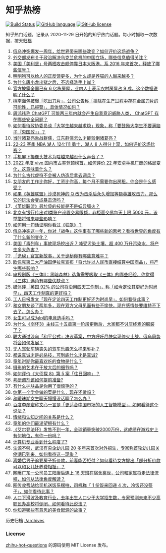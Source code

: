# 知乎热榜
[![Build Status](https://github.com/ToWeLong/zhihu-hot-questions/workflows/CI/badge.svg)](https://github.com/ToWeLong/zhihu-hot-questions/actions)
[![GitHub language](https://img.shields.io/badge/language-golang-orange.svg)](https://golang.org/)
[![GitHub license](https://img.shields.io/github/license/ToWeLong/zhihu-hot-questions)](https://github.com/ToWeLong/zhihu-hot-questions/blob/main/LICENSE)

知乎热门话题，记录从 2020-11-29 日开始的知乎热门话题。每小时抓取一次数据，按天[归档](./archives)

<!-- BEGIN -->

1. [俄乌冲突爆发一周年，给世界带来哪些改变？如何评价这场战争？](https://www.zhihu.com/question/585240364)
1. [外交部发布关于政治解决乌克兰危机的中国立场，哪些信息值得关注？](https://www.zhihu.com/question/585943149)
1. [美国「美利坚」号两栖攻击舰停靠日本大阪港，系 2016 年来首次，释放了哪些信号？](https://www.zhihu.com/question/585115504)
1. [明明狗可以给人的正反馈更多，为什么却是养猫的人越来越多？](https://www.zhihu.com/question/584320891)
1. [为什么唐小龙出狱之后，不选择洗手上岸？](https://www.zhihu.com/question/584383155)
1. [官方披露全国已有 6 亿栋房屋，业内人士表示农村房屋占 9 成，这个数据说明了什么？](https://www.zhihu.com/question/585900212)
1. [桃李面包被曝「吃出刀片」，公司公告称「排除在生产过程中存在金属刀片的可能性，已报警」，具体情况如何？](https://www.zhihu.com/question/585119685)
1. [周鸿祎称 ChatGPT 可能两三年内就会产生自我意识威胁人类， ChatGPT 存在哪些安全问题？](https://www.zhihu.com/question/585757225)
1. [如何看待政协委员谈「大学生越来越求稳」现象，称「要鼓励大学生不要满脑子『央国政』」？](https://www.zhihu.com/question/585976810)
1. [当时诸葛亮舌战群儒，江东群儒怎么才能驳倒诸葛亮？](https://www.zhihu.com/question/567798515)
1. [22-23 赛季 NBA 湖人 124:111 勇士，湖人 8 人得分上双，如何评价这场比赛？](https://www.zhihu.com/question/585949207)
1. [手机屏下摄像头技术为啥越来越没什么声音了？](https://www.zhihu.com/question/585307762)
1. [2022 年度 vivo 国内市占率登顶榜首，如何评价 22 年安卓手机厂商的格局变化，这意味着什么？](https://www.zhihu.com/question/585958722)
1. [为什么古代虎符不会被人仿造后拿去调兵？](https://www.zhihu.com/question/327691427)
1. [女朋友的工作比你好，工资比你高，每个月不需要你出房租，你会是什么感受？](https://www.zhihu.com/question/585264123)
1. [如果《英雄联盟》沙漠死神的 Q 改为击杀后永久增加等额英雄攻击力，那么它的玩法会变成暴击流吗？](https://www.zhihu.com/question/584676076)
1. [《英雄联盟》最垃圾的技能是不是妖异狐火？](https://www.zhihu.com/question/585750851)
1. [北京有银行传出对Ⅰ类账户设置交易限额，非柜面交易每天上限 5000 元，该举措将带来哪些影响？](https://www.zhihu.com/question/585960814)
1. [如何用一句话证明你看过《狂飙》？](https://www.zhihu.com/question/582710805)
1. [俄乌冲突这一年，你对「战争」这件事有了哪些新的思考？看待世界的角度有了什么新的变化？](https://www.zhihu.com/question/585316399)
1. [美国「毒列车」事故现场挖出近 7 吨受污染土壤，超 400 万升污染水，将产生多大危害？](https://www.zhihu.com/question/585347945)
1. [「诡秘」官宣新故事，关于诡秘你有哪些意难平？](https://www.zhihu.com/question/585977165)
1. [欧佩克第二大产油国伊拉克宣布「将允许以人民币直接结算中国商品」，将产生哪些影响？](https://www.zhihu.com/question/585782277)
1. [电视剧版《三体II：黑暗森林》选角需要吸取《三体》的哪些经验，你觉得《三体》选角有哪些优缺点？](https://www.zhihu.com/question/582659413)
1. [媒体评「英国 92% 的公司将沿用四天工作制」，称「如今定论其更好为时尚早」，四天工作制真的更好吗？](https://www.zhihu.com/question/585952280)
1. [工人日报发文「现在定论四天工作制更好还为时尚早」，如何看待此事？](https://www.zhihu.com/question/585954574)
1. [和女朋友谈了两年多，现在双方父母见面有些不愉快，现在感情快要维持不下去了，怎么办？](https://www.zhihu.com/question/582959268)
1. [女生可以成为lpl的电竞选手吗？](https://www.zhihu.com/question/585761787)
1. [为什么《崩坏3》主线三十五章第一阶段更新后，大家都不讨厌终焉的服装了？](https://www.zhihu.com/question/585470658)
1. [联大通过涉乌「和平公式」决议草案，中方呼吁尽快实现停火止战，俄乌局势将会如何发展？](https://www.zhihu.com/question/585937644)
1. [无人驾驶车辆丧失的驾车乐趣怎么样来弥补？](https://www.zhihu.com/question/579252406)
1. [都说真诚才是必杀技，可到底什么才是真诚?](https://www.zhihu.com/question/575131973)
1. [童年时期你最喜欢吃的食物是什么？](https://www.zhihu.com/question/585346284)
1. [摄影的艺术在于放大后的细节吗？](https://www.zhihu.com/question/576776211)
1. [如何评价《大侦探 8》第 5 案「往日回响」？](https://www.zhihu.com/question/585758044)
1. [考研调剂该如何提前准备?](https://www.zhihu.com/question/512464916)
1. [有什么护肤品是你用了很惊艳的？](https://www.zhihu.com/question/578090250)
1. [你第一个学会做的菜是什么，现在还做吗？](https://www.zhihu.com/question/585347225)
1. [和暧昧期女生聊天慢慢没话聊了怎么办？](https://www.zhihu.com/question/581990075)
1. [百度李彦宏称文心一言是「更适合中国市场的人工智能模型」，如何看待这个说法？](https://www.zhihu.com/question/585777863)
1. [情绪和认知之间的关系是什么？](https://www.zhihu.com/question/358936967)
1. [童年的你们最渴望拥有什么？](https://www.zhihu.com/question/580807566)
1. [《艾尔登法环》发售不到一年，全球销量突破2000万份，这成绩在游戏史上有何地位，有你一份吗？](https://www.zhihu.com/question/585592186)
1. [计算机专业香到什么程度了?](https://www.zhihu.com/question/534805943)
1. [生源不够，武汉有央企幼儿园 20 多年来首次对外招生，专家称首轮幼儿园关停潮已到来，如何看待这一现象？](https://www.zhihu.com/question/585981425)
1. [离婚后男子追要房子折价款，前妻能否拒付？如何看待女方提出「部分折价款可以和女儿抚养费相抵」？](https://www.zhihu.com/question/585859390)
1. [网曝广东一公司员工阳康后连上 16 天班在宿舍离世，公司和家属将走法律流程，如何从法律角度解读？](https://www.zhihu.com/question/585536262)
1. [网传收费站给司机送饭系摆拍，司机称「 1 份饭来回递 4 次，冷饭还没筷子」，如何看待此事？](https://www.zhihu.com/question/585757589)
1. [人口下滑波及教育行业，去年出生人口少于大学招生数，专家预测未来不少高职民办高校将倒闭，如何看待此说法？](https://www.zhihu.com/question/585808029)
1. [你知道哪些有意思的美食起源的故事？](https://www.zhihu.com/question/378566629)

<!-- END -->

历史归档 [./archives](./archives)


### License
[zhihu-hot-questions](https://github.com/towelong/zhihu-hot-questions) 的源码使用 MIT License 发布。